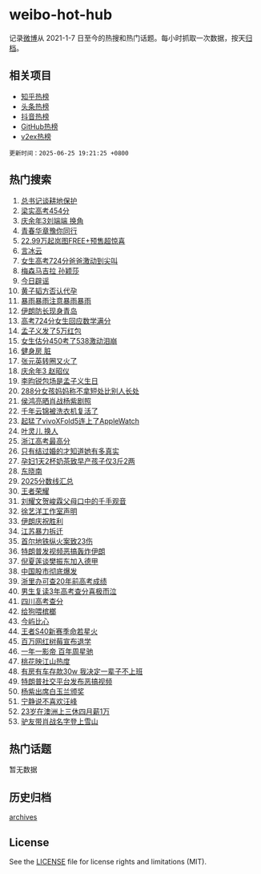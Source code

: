 # weibo-hot-hub

记录[微博](https://www.weibo.com)从 2021-1-7 日至今的热搜和热门话题。每小时抓取一次数据，按天[归档](archives)。

## 相关项目

- [知乎热榜](https://github.com/snaildev/zhihu-hot-hub)
- [头条热榜](https://github.com/snaildev/toutiao-hot-hub)
- [抖音热榜](https://github.com/snaildev/douyin-hot-hub)
- [GitHub热榜](https://github.com/snaildev/github-hot-hub)
- [v2ex热榜](https://github.com/snaildev/v2ex-hot-hub)


`更新时间：2025-06-25 19:21:25 +0800`

## 热门搜索

1. [总书记谈耕地保护](https://m.weibo.cn/search?containerid=100103type%3D1%26t%3D10%26q%3D%23%E6%80%BB%E4%B9%A6%E8%AE%B0%E8%B0%88%E8%80%95%E5%9C%B0%E4%BF%9D%E6%8A%A4%23&stream_entry_id=51&isnewpage=1&extparam=seat%3D1%26filter_type%3Drealtimehot%26stream_entry_id%3D51%26c_type%3D51%26cate%3D10103%26q%3D%2523%25E6%2580%25BB%25E4%25B9%25A6%25E8%25AE%25B0%25E8%25B0%2588%25E8%2580%2595%25E5%259C%25B0%25E4%25BF%259D%25E6%258A%25A4%2523%26dgr%3D0%26pos%3D0%26display_time%3D1750850484%26pre_seqid%3D17508504847690160466482)
1. [梁实高考454分](https://m.weibo.cn/search?containerid=100103type%3D1%26t%3D10%26q%3D%23%E6%A2%81%E5%AE%9E%E9%AB%98%E8%80%83454%E5%88%86%23&stream_entry_id=31&isnewpage=1&extparam=seat%3D1%26lcate%3D5001%26c_type%3D31%26q%3D%2523%25E6%25A2%2581%25E5%25AE%259E%25E9%25AB%2598%25E8%2580%2583454%25E5%2588%2586%2523%26dgr%3D0%26band_rank%3D1%26stream_entry_id%3D31%26pos%3D0%26filter_type%3Drealtimehot%26realpos%3D1%26flag%3D1%26cate%3D5001%26display_time%3D1750850484%26pre_seqid%3D17508504847690160466482)
1. [庆余年3刘端端 换角](https://m.weibo.cn/search?containerid=100103type%3D1%26t%3D10%26q%3D%E5%BA%86%E4%BD%99%E5%B9%B43%E5%88%98%E7%AB%AF%E7%AB%AF+%E6%8D%A2%E8%A7%92&stream_entry_id=31&isnewpage=1&extparam=seat%3D1%26lcate%3D5001%26c_type%3D31%26q%3D%25E5%25BA%2586%25E4%25BD%2599%25E5%25B9%25B43%25E5%2588%2598%25E7%25AB%25AF%25E7%25AB%25AF%2520%25E6%258D%25A2%25E8%25A7%2592%26dgr%3D0%26band_rank%3D2%26stream_entry_id%3D31%26pos%3D1%26filter_type%3Drealtimehot%26realpos%3D2%26flag%3D2%26cate%3D5001%26display_time%3D1750850484%26pre_seqid%3D17508504847690160466482)
1. [青春华章豫你同行](https://m.weibo.cn/search?containerid=100103type%3D1%26t%3D10%26q%3D%23%E9%9D%92%E6%98%A5%E5%8D%8E%E7%AB%A0%E8%B1%AB%E4%BD%A0%E5%90%8C%E8%A1%8C%23&stream_entry_id=31&isnewpage=1&extparam=seat%3D1%26lcate%3D5001%26c_type%3D31%26q%3D%2523%25E9%259D%2592%25E6%2598%25A5%25E5%258D%258E%25E7%25AB%25A0%25E8%25B1%25AB%25E4%25BD%25A0%25E5%2590%258C%25E8%25A1%258C%2523%26dgr%3D0%26band_rank%3D3%26stream_entry_id%3D31%26pos%3D2%26filter_type%3Drealtimehot%26realpos%3D3%26flag%3D1%26cate%3D5001%26display_time%3D1750850484%26pre_seqid%3D17508504847690160466482)
1. [22.99万起岚图FREE+预售超惊喜](https://m.weibo.cn/search?containerid=100103type%3D1%26t%3D296%26q%3D%23%E6%B2%B7%E9%92%B8%E6%96%93%E8%8D%BC%23&hide_search_bar=1&replace_title=+)
1. [言冰云](https://m.weibo.cn/search?containerid=100103type%3D1%26t%3D10%26q%3D%E8%A8%80%E5%86%B0%E4%BA%91&stream_entry_id=31&isnewpage=1&extparam=seat%3D1%26lcate%3D5001%26c_type%3D31%26q%3D%25E8%25A8%2580%25E5%2586%25B0%25E4%25BA%2591%26dgr%3D0%26band_rank%3D4%26stream_entry_id%3D31%26pos%3D4%26filter_type%3Drealtimehot%26realpos%3D4%26flag%3D1%26cate%3D5001%26display_time%3D1750850484%26pre_seqid%3D17508504847690160466482)
1. [女生高考724分爸爸激动到尖叫](https://m.weibo.cn/search?containerid=100103type%3D1%26t%3D10%26q%3D%23%E5%A5%B3%E7%94%9F%E9%AB%98%E8%80%83724%E5%88%86%E7%88%B8%E7%88%B8%E6%BF%80%E5%8A%A8%E5%88%B0%E5%B0%96%E5%8F%AB%23&stream_entry_id=31&isnewpage=1&extparam=seat%3D1%26lcate%3D5001%26c_type%3D31%26q%3D%2523%25E5%25A5%25B3%25E7%2594%259F%25E9%25AB%2598%25E8%2580%2583724%25E5%2588%2586%25E7%2588%25B8%25E7%2588%25B8%25E6%25BF%2580%25E5%258A%25A8%25E5%2588%25B0%25E5%25B0%2596%25E5%258F%25AB%2523%26dgr%3D0%26band_rank%3D5%26stream_entry_id%3D31%26pos%3D5%26filter_type%3Drealtimehot%26realpos%3D5%26flag%3D1%26cate%3D5001%26display_time%3D1750850484%26pre_seqid%3D17508504847690160466482)
1. [梅森马吉拉 孙颖莎](https://m.weibo.cn/search?containerid=100103type%3D1%26t%3D10%26q%3D%E6%A2%85%E6%A3%AE%E9%A9%AC%E5%90%89%E6%8B%89+%E5%AD%99%E9%A2%96%E8%8E%8E&stream_entry_id=31&isnewpage=1&extparam=seat%3D1%26lcate%3D5001%26c_type%3D31%26q%3D%25E6%25A2%2585%25E6%25A3%25AE%25E9%25A9%25AC%25E5%2590%2589%25E6%258B%2589%2520%25E5%25AD%2599%25E9%25A2%2596%25E8%258E%258E%26dgr%3D0%26band_rank%3D6%26stream_entry_id%3D31%26pos%3D6%26filter_type%3Drealtimehot%26realpos%3D6%26flag%3D1%26cate%3D5001%26display_time%3D1750850484%26pre_seqid%3D17508504847690160466482)
1. [今日辟谣](https://m.weibo.cn/search?containerid=100103type%3D1%26t%3D10%26q%3D%23%E4%BB%8A%E6%97%A5%E8%BE%9F%E8%B0%A3%23&stream_entry_id=31&isnewpage=1&extparam=seat%3D1%26lcate%3D5001%26c_type%3D31%26cate%3D5001%26dgr%3D0%26adid%3D291256%26stream_entry_id%3D31%26pos%3D7%26is_ad_pos%3D1%26band_rank%3D7%26q%3D%2523%25E4%25BB%258A%25E6%2597%25A5%25E8%25BE%259F%25E8%25B0%25A3%2523%26filter_type%3Drealtimehot%26display_time%3D1750850484%26pre_seqid%3D17508504847690160466482)
1. [黄子韬方否认代孕](https://m.weibo.cn/search?containerid=100103type%3D1%26t%3D10%26q%3D%23%E9%BB%84%E5%AD%90%E9%9F%AC%E6%96%B9%E5%90%A6%E8%AE%A4%E4%BB%A3%E5%AD%95%23&stream_entry_id=31&isnewpage=1&extparam=seat%3D1%26lcate%3D5001%26c_type%3D31%26q%3D%2523%25E9%25BB%2584%25E5%25AD%2590%25E9%259F%25AC%25E6%2596%25B9%25E5%2590%25A6%25E8%25AE%25A4%25E4%25BB%25A3%25E5%25AD%2595%2523%26dgr%3D0%26band_rank%3D7%26stream_entry_id%3D31%26pos%3D8%26filter_type%3Drealtimehot%26realpos%3D7%26flag%3D2%26cate%3D5001%26display_time%3D1750850484%26pre_seqid%3D17508504847690160466482)
1. [暴雨暴雨注意暴雨暴雨](https://m.weibo.cn/search?containerid=100103type%3D1%26t%3D10%26q%3D%23%E6%9A%B4%E9%9B%A8%E6%9A%B4%E9%9B%A8%E6%B3%A8%E6%84%8F%E6%9A%B4%E9%9B%A8%E6%9A%B4%E9%9B%A8%23&stream_entry_id=31&isnewpage=1&extparam=seat%3D1%26lcate%3D5001%26c_type%3D31%26q%3D%2523%25E6%259A%25B4%25E9%259B%25A8%25E6%259A%25B4%25E9%259B%25A8%25E6%25B3%25A8%25E6%2584%258F%25E6%259A%25B4%25E9%259B%25A8%25E6%259A%25B4%25E9%259B%25A8%2523%26dgr%3D0%26band_rank%3D8%26stream_entry_id%3D31%26pos%3D9%26filter_type%3Drealtimehot%26realpos%3D8%26flag%3D0%26cate%3D5001%26display_time%3D1750850484%26pre_seqid%3D17508504847690160466482)
1. [伊朗防长现身青岛](https://m.weibo.cn/search?containerid=100103type%3D1%26t%3D10%26q%3D%23%E4%BC%8A%E6%9C%97%E9%98%B2%E9%95%BF%E7%8E%B0%E8%BA%AB%E9%9D%92%E5%B2%9B%23&stream_entry_id=31&isnewpage=1&extparam=seat%3D1%26lcate%3D5001%26c_type%3D31%26q%3D%2523%25E4%25BC%258A%25E6%259C%2597%25E9%2598%25B2%25E9%2595%25BF%25E7%258E%25B0%25E8%25BA%25AB%25E9%259D%2592%25E5%25B2%259B%2523%26dgr%3D0%26band_rank%3D9%26stream_entry_id%3D31%26pos%3D10%26filter_type%3Drealtimehot%26realpos%3D9%26flag%3D1%26cate%3D5001%26display_time%3D1750850484%26pre_seqid%3D17508504847690160466482)
1. [高考724分女生回应数学满分](https://m.weibo.cn/search?containerid=100103type%3D1%26t%3D10%26q%3D%23%E9%AB%98%E8%80%83724%E5%88%86%E5%A5%B3%E7%94%9F%E5%9B%9E%E5%BA%94%E6%95%B0%E5%AD%A6%E6%BB%A1%E5%88%86%23&stream_entry_id=31&isnewpage=1&extparam=seat%3D1%26lcate%3D5001%26c_type%3D31%26q%3D%2523%25E9%25AB%2598%25E8%2580%2583724%25E5%2588%2586%25E5%25A5%25B3%25E7%2594%259F%25E5%259B%259E%25E5%25BA%2594%25E6%2595%25B0%25E5%25AD%25A6%25E6%25BB%25A1%25E5%2588%2586%2523%26dgr%3D0%26band_rank%3D10%26stream_entry_id%3D31%26pos%3D11%26filter_type%3Drealtimehot%26realpos%3D10%26flag%3D1%26cate%3D5001%26display_time%3D1750850484%26pre_seqid%3D17508504847690160466482)
1. [孟子义发了5万红包](https://m.weibo.cn/search?containerid=100103type%3D1%26t%3D10%26q%3D%23%E5%AD%9F%E5%AD%90%E4%B9%89%E5%8F%91%E4%BA%865%E4%B8%87%E7%BA%A2%E5%8C%85%23&stream_entry_id=31&isnewpage=1&extparam=seat%3D1%26lcate%3D5001%26c_type%3D31%26q%3D%2523%25E5%25AD%259F%25E5%25AD%2590%25E4%25B9%2589%25E5%258F%2591%25E4%25BA%25865%25E4%25B8%2587%25E7%25BA%25A2%25E5%258C%2585%2523%26dgr%3D0%26band_rank%3D11%26stream_entry_id%3D31%26pos%3D12%26filter_type%3Drealtimehot%26realpos%3D11%26flag%3D1%26cate%3D5001%26display_time%3D1750850484%26pre_seqid%3D17508504847690160466482)
1. [女生估分450考了538激动泪崩](https://m.weibo.cn/search?containerid=100103type%3D1%26t%3D10%26q%3D%23%E5%A5%B3%E7%94%9F%E4%BC%B0%E5%88%86450%E8%80%83%E4%BA%86538%E6%BF%80%E5%8A%A8%E6%B3%AA%E5%B4%A9%23&stream_entry_id=31&isnewpage=1&extparam=seat%3D1%26lcate%3D5001%26c_type%3D31%26q%3D%2523%25E5%25A5%25B3%25E7%2594%259F%25E4%25BC%25B0%25E5%2588%2586450%25E8%2580%2583%25E4%25BA%2586538%25E6%25BF%2580%25E5%258A%25A8%25E6%25B3%25AA%25E5%25B4%25A9%2523%26dgr%3D0%26band_rank%3D12%26stream_entry_id%3D31%26pos%3D13%26filter_type%3Drealtimehot%26realpos%3D12%26flag%3D1%26cate%3D5001%26display_time%3D1750850484%26pre_seqid%3D17508504847690160466482)
1. [健身房 脏](https://m.weibo.cn/search?containerid=100103type%3D1%26t%3D10%26q%3D%E5%81%A5%E8%BA%AB%E6%88%BF+%E8%84%8F&stream_entry_id=31&isnewpage=1&extparam=seat%3D1%26lcate%3D5001%26c_type%3D31%26q%3D%25E5%2581%25A5%25E8%25BA%25AB%25E6%2588%25BF%2520%25E8%2584%258F%26dgr%3D0%26band_rank%3D13%26stream_entry_id%3D31%26pos%3D14%26filter_type%3Drealtimehot%26realpos%3D13%26flag%3D0%26cate%3D5001%26display_time%3D1750850484%26pre_seqid%3D17508504847690160466482)
1. [张元英转圈又火了](https://m.weibo.cn/search?containerid=100103type%3D1%26t%3D10%26q%3D%E5%BC%A0%E5%85%83%E8%8B%B1%E8%BD%AC%E5%9C%88%E5%8F%88%E7%81%AB%E4%BA%86&stream_entry_id=31&isnewpage=1&extparam=seat%3D1%26lcate%3D5001%26c_type%3D31%26q%3D%25E5%25BC%25A0%25E5%2585%2583%25E8%258B%25B1%25E8%25BD%25AC%25E5%259C%2588%25E5%258F%2588%25E7%2581%25AB%25E4%25BA%2586%26dgr%3D0%26band_rank%3D14%26stream_entry_id%3D31%26pos%3D15%26filter_type%3Drealtimehot%26realpos%3D14%26flag%3D0%26cate%3D5001%26display_time%3D1750850484%26pre_seqid%3D17508504847690160466482)
1. [庆余年3 赵昭仪](https://m.weibo.cn/search?containerid=100103type%3D1%26t%3D10%26q%3D%E5%BA%86%E4%BD%99%E5%B9%B43+%E8%B5%B5%E6%98%AD%E4%BB%AA&stream_entry_id=31&isnewpage=1&extparam=seat%3D1%26lcate%3D5001%26c_type%3D31%26q%3D%25E5%25BA%2586%25E4%25BD%2599%25E5%25B9%25B43%2520%25E8%25B5%25B5%25E6%2598%25AD%25E4%25BB%25AA%26dgr%3D0%26band_rank%3D15%26stream_entry_id%3D31%26pos%3D16%26filter_type%3Drealtimehot%26realpos%3D15%26flag%3D2%26cate%3D5001%26display_time%3D1750850484%26pre_seqid%3D17508504847690160466482)
1. [李昀锐包场是孟子义生日](https://m.weibo.cn/search?containerid=100103type%3D1%26t%3D10%26q%3D%23%E6%9D%8E%E6%98%80%E9%94%90%E5%8C%85%E5%9C%BA%E6%98%AF%E5%AD%9F%E5%AD%90%E4%B9%89%E7%94%9F%E6%97%A5%23&stream_entry_id=31&isnewpage=1&extparam=seat%3D1%26lcate%3D5001%26c_type%3D31%26q%3D%2523%25E6%259D%258E%25E6%2598%2580%25E9%2594%2590%25E5%258C%2585%25E5%259C%25BA%25E6%2598%25AF%25E5%25AD%259F%25E5%25AD%2590%25E4%25B9%2589%25E7%2594%259F%25E6%2597%25A5%2523%26dgr%3D0%26band_rank%3D16%26stream_entry_id%3D31%26pos%3D17%26filter_type%3Drealtimehot%26realpos%3D16%26flag%3D1%26cate%3D5001%26display_time%3D1750850484%26pre_seqid%3D17508504847690160466482)
1. [288分女孩妈妈称不拿短处比别人长处](https://m.weibo.cn/search?containerid=100103type%3D1%26t%3D10%26q%3D%23288%E5%88%86%E5%A5%B3%E5%AD%A9%E5%A6%88%E5%A6%88%E7%A7%B0%E4%B8%8D%E6%8B%BF%E7%9F%AD%E5%A4%84%E6%AF%94%E5%88%AB%E4%BA%BA%E9%95%BF%E5%A4%84%23&stream_entry_id=31&isnewpage=1&extparam=seat%3D1%26lcate%3D5001%26c_type%3D31%26q%3D%2523288%25E5%2588%2586%25E5%25A5%25B3%25E5%25AD%25A9%25E5%25A6%2588%25E5%25A6%2588%25E7%25A7%25B0%25E4%25B8%258D%25E6%258B%25BF%25E7%259F%25AD%25E5%25A4%2584%25E6%25AF%2594%25E5%2588%25AB%25E4%25BA%25BA%25E9%2595%25BF%25E5%25A4%2584%2523%26dgr%3D0%26band_rank%3D17%26stream_entry_id%3D31%26pos%3D18%26filter_type%3Drealtimehot%26realpos%3D17%26flag%3D0%26cate%3D5001%26display_time%3D1750850484%26pre_seqid%3D17508504847690160466482)
1. [侯鸿亮晒肖战杨紫剧照](https://m.weibo.cn/search?containerid=100103type%3D1%26t%3D10%26q%3D%23%E4%BE%AF%E9%B8%BF%E4%BA%AE%E6%99%92%E8%82%96%E6%88%98%E6%9D%A8%E7%B4%AB%E5%89%A7%E7%85%A7%23&stream_entry_id=31&isnewpage=1&extparam=seat%3D1%26lcate%3D5001%26c_type%3D31%26q%3D%2523%25E4%25BE%25AF%25E9%25B8%25BF%25E4%25BA%25AE%25E6%2599%2592%25E8%2582%2596%25E6%2588%2598%25E6%259D%25A8%25E7%25B4%25AB%25E5%2589%25A7%25E7%2585%25A7%2523%26dgr%3D0%26band_rank%3D18%26stream_entry_id%3D31%26pos%3D19%26filter_type%3Drealtimehot%26realpos%3D18%26flag%3D0%26cate%3D5001%26display_time%3D1750850484%26pre_seqid%3D17508504847690160466482)
1. [千年云锦被洗衣机复活了](https://m.weibo.cn/search?containerid=100103type%3D1%26t%3D10%26q%3D%23%E5%8D%83%E5%B9%B4%E4%BA%91%E9%94%A6%E8%A2%AB%E6%B4%97%E8%A1%A3%E6%9C%BA%E5%A4%8D%E6%B4%BB%E4%BA%86%23&stream_entry_id=31&isnewpage=1&extparam=seat%3D1%26lcate%3D5001%26c_type%3D31%26q%3D%2523%25E5%258D%2583%25E5%25B9%25B4%25E4%25BA%2591%25E9%2594%25A6%25E8%25A2%25AB%25E6%25B4%2597%25E8%25A1%25A3%25E6%259C%25BA%25E5%25A4%258D%25E6%25B4%25BB%25E4%25BA%2586%2523%26dgr%3D0%26band_rank%3D19%26stream_entry_id%3D31%26pos%3D20%26filter_type%3Drealtimehot%26realpos%3D19%26flag%3D1%26cate%3D5001%26display_time%3D1750850484%26pre_seqid%3D17508504847690160466482)
1. [起猛了vivoXFold5连上了AppleWatch](https://m.weibo.cn/search?containerid=100103type%3D1%26t%3D10%26q%3D%23%E8%B5%B7%E7%8C%9B%E4%BA%86vivoXFold5%E8%BF%9E%E4%B8%8A%E4%BA%86AppleWatch%23&stream_entry_id=31&isnewpage=1&extparam=seat%3D1%26lcate%3D5001%26c_type%3D31%26q%3D%2523%25E8%25B5%25B7%25E7%258C%259B%25E4%25BA%2586vivoXFold5%25E8%25BF%259E%25E4%25B8%258A%25E4%25BA%2586AppleWatch%2523%26dgr%3D0%26band_rank%3D20%26stream_entry_id%3D31%26pos%3D21%26filter_type%3Drealtimehot%26realpos%3D20%26flag%3D1%26cate%3D5001%26display_time%3D1750850484%26pre_seqid%3D17508504847690160466482)
1. [叶灵儿 换人](https://m.weibo.cn/search?containerid=100103type%3D1%26t%3D10%26q%3D%E5%8F%B6%E7%81%B5%E5%84%BF+%E6%8D%A2%E4%BA%BA&stream_entry_id=31&isnewpage=1&extparam=seat%3D1%26lcate%3D5001%26c_type%3D31%26q%3D%25E5%258F%25B6%25E7%2581%25B5%25E5%2584%25BF%2520%25E6%258D%25A2%25E4%25BA%25BA%26dgr%3D0%26band_rank%3D21%26stream_entry_id%3D31%26pos%3D22%26filter_type%3Drealtimehot%26realpos%3D21%26flag%3D1%26cate%3D5001%26display_time%3D1750850484%26pre_seqid%3D17508504847690160466482)
1. [浙江高考最高分](https://m.weibo.cn/search?containerid=100103type%3D1%26t%3D10%26q%3D%E6%B5%99%E6%B1%9F%E9%AB%98%E8%80%83%E6%9C%80%E9%AB%98%E5%88%86&stream_entry_id=31&isnewpage=1&extparam=seat%3D1%26lcate%3D5001%26c_type%3D31%26q%3D%25E6%25B5%2599%25E6%25B1%259F%25E9%25AB%2598%25E8%2580%2583%25E6%259C%2580%25E9%25AB%2598%25E5%2588%2586%26dgr%3D0%26band_rank%3D22%26stream_entry_id%3D31%26pos%3D23%26filter_type%3Drealtimehot%26realpos%3D22%26flag%3D0%26cate%3D5001%26display_time%3D1750850484%26pre_seqid%3D17508504847690160466482)
1. [只有结过婚的才知道她有多真实](https://m.weibo.cn/search?containerid=100103type%3D1%26t%3D10%26q%3D%E5%8F%AA%E6%9C%89%E7%BB%93%E8%BF%87%E5%A9%9A%E7%9A%84%E6%89%8D%E7%9F%A5%E9%81%93%E5%A5%B9%E6%9C%89%E5%A4%9A%E7%9C%9F%E5%AE%9E&stream_entry_id=31&isnewpage=1&extparam=seat%3D1%26lcate%3D5001%26c_type%3D31%26q%3D%25E5%258F%25AA%25E6%259C%2589%25E7%25BB%2593%25E8%25BF%2587%25E5%25A9%259A%25E7%259A%2584%25E6%2589%258D%25E7%259F%25A5%25E9%2581%2593%25E5%25A5%25B9%25E6%259C%2589%25E5%25A4%259A%25E7%259C%259F%25E5%25AE%259E%26dgr%3D0%26band_rank%3D23%26stream_entry_id%3D31%26pos%3D24%26filter_type%3Drealtimehot%26realpos%3D23%26flag%3D0%26cate%3D5001%26display_time%3D1750850484%26pre_seqid%3D17508504847690160466482)
1. [孕妇1天2杯奶茶致早产孩子仅3斤2两](https://m.weibo.cn/search?containerid=100103type%3D1%26t%3D10%26q%3D%23%E5%AD%95%E5%A6%871%E5%A4%A92%E6%9D%AF%E5%A5%B6%E8%8C%B6%E8%87%B4%E6%97%A9%E4%BA%A7%E5%AD%A9%E5%AD%90%E4%BB%853%E6%96%A42%E4%B8%A4%23&stream_entry_id=31&isnewpage=1&extparam=seat%3D1%26lcate%3D5001%26c_type%3D31%26q%3D%2523%25E5%25AD%2595%25E5%25A6%25871%25E5%25A4%25A92%25E6%259D%25AF%25E5%25A5%25B6%25E8%258C%25B6%25E8%2587%25B4%25E6%2597%25A9%25E4%25BA%25A7%25E5%25AD%25A9%25E5%25AD%2590%25E4%25BB%25853%25E6%2596%25A42%25E4%25B8%25A4%2523%26dgr%3D0%26band_rank%3D24%26stream_entry_id%3D31%26pos%3D25%26filter_type%3Drealtimehot%26realpos%3D24%26flag%3D0%26cate%3D5001%26display_time%3D1750850484%26pre_seqid%3D17508504847690160466482)
1. [东晓南](https://m.weibo.cn/search?containerid=100103type%3D1%26t%3D10%26q%3D%E4%B8%9C%E6%99%93%E5%8D%97&stream_entry_id=31&isnewpage=1&extparam=seat%3D1%26lcate%3D5001%26c_type%3D31%26q%3D%25E4%25B8%259C%25E6%2599%2593%25E5%258D%2597%26dgr%3D0%26band_rank%3D25%26stream_entry_id%3D31%26pos%3D26%26filter_type%3Drealtimehot%26realpos%3D25%26flag%3D0%26cate%3D5001%26display_time%3D1750850484%26pre_seqid%3D17508504847690160466482)
1. [2025分数线汇总](https://m.weibo.cn/search?containerid=100103type%3D1%26t%3D10%26q%3D%232025%E5%88%86%E6%95%B0%E7%BA%BF%E6%B1%87%E6%80%BB%23&stream_entry_id=31&isnewpage=1&extparam=seat%3D1%26lcate%3D5001%26c_type%3D31%26q%3D%25232025%25E5%2588%2586%25E6%2595%25B0%25E7%25BA%25BF%25E6%25B1%2587%25E6%2580%25BB%2523%26dgr%3D0%26band_rank%3D26%26stream_entry_id%3D31%26pos%3D27%26filter_type%3Drealtimehot%26realpos%3D26%26flag%3D1%26cate%3D5001%26display_time%3D1750850484%26pre_seqid%3D17508504847690160466482)
1. [王者荣耀](https://m.weibo.cn/search?containerid=100103type%3D1%26t%3D10%26q%3D%E7%8E%8B%E8%80%85%E8%8D%A3%E8%80%80&stream_entry_id=31&isnewpage=1&extparam=seat%3D1%26lcate%3D5001%26c_type%3D31%26q%3D%25E7%258E%258B%25E8%2580%2585%25E8%258D%25A3%25E8%2580%2580%26dgr%3D0%26band_rank%3D27%26stream_entry_id%3D31%26pos%3D28%26filter_type%3Drealtimehot%26realpos%3D27%26flag%3D1%26cate%3D5001%26display_time%3D1750850484%26pre_seqid%3D17508504847690160466482)
1. [刘耀文贺峻霖父母口中的千手观音](https://m.weibo.cn/search?containerid=100103type%3D1%26t%3D10%26q%3D%E5%88%98%E8%80%80%E6%96%87%E8%B4%BA%E5%B3%BB%E9%9C%96%E7%88%B6%E6%AF%8D%E5%8F%A3%E4%B8%AD%E7%9A%84%E5%8D%83%E6%89%8B%E8%A7%82%E9%9F%B3&stream_entry_id=31&isnewpage=1&extparam=seat%3D1%26lcate%3D5001%26c_type%3D31%26q%3D%25E5%2588%2598%25E8%2580%2580%25E6%2596%2587%25E8%25B4%25BA%25E5%25B3%25BB%25E9%259C%2596%25E7%2588%25B6%25E6%25AF%258D%25E5%258F%25A3%25E4%25B8%25AD%25E7%259A%2584%25E5%258D%2583%25E6%2589%258B%25E8%25A7%2582%25E9%259F%25B3%26dgr%3D0%26band_rank%3D28%26stream_entry_id%3D31%26pos%3D29%26filter_type%3Drealtimehot%26realpos%3D28%26flag%3D1%26cate%3D5001%26display_time%3D1750850484%26pre_seqid%3D17508504847690160466482)
1. [徐艺洋工作室声明](https://m.weibo.cn/search?containerid=100103type%3D1%26t%3D10%26q%3D%23%E5%BE%90%E8%89%BA%E6%B4%8B%E5%B7%A5%E4%BD%9C%E5%AE%A4%E5%A3%B0%E6%98%8E%23&stream_entry_id=31&isnewpage=1&extparam=seat%3D1%26lcate%3D5001%26c_type%3D31%26q%3D%2523%25E5%25BE%2590%25E8%2589%25BA%25E6%25B4%258B%25E5%25B7%25A5%25E4%25BD%259C%25E5%25AE%25A4%25E5%25A3%25B0%25E6%2598%258E%2523%26dgr%3D0%26band_rank%3D29%26stream_entry_id%3D31%26pos%3D30%26filter_type%3Drealtimehot%26realpos%3D29%26flag%3D0%26cate%3D5001%26display_time%3D1750850484%26pre_seqid%3D17508504847690160466482)
1. [伊朗庆祝胜利](https://m.weibo.cn/search?containerid=100103type%3D1%26t%3D10%26q%3D%E4%BC%8A%E6%9C%97%E5%BA%86%E7%A5%9D%E8%83%9C%E5%88%A9&stream_entry_id=31&isnewpage=1&extparam=seat%3D1%26lcate%3D5001%26c_type%3D31%26q%3D%25E4%25BC%258A%25E6%259C%2597%25E5%25BA%2586%25E7%25A5%259D%25E8%2583%259C%25E5%2588%25A9%26dgr%3D0%26band_rank%3D30%26stream_entry_id%3D31%26pos%3D31%26filter_type%3Drealtimehot%26realpos%3D30%26flag%3D1%26cate%3D5001%26display_time%3D1750850484%26pre_seqid%3D17508504847690160466482)
1. [江苏暴力拆迁](https://m.weibo.cn/search?containerid=100103type%3D1%26t%3D10%26q%3D%E6%B1%9F%E8%8B%8F%E6%9A%B4%E5%8A%9B%E6%8B%86%E8%BF%81&stream_entry_id=31&isnewpage=1&extparam=seat%3D1%26lcate%3D5001%26c_type%3D31%26q%3D%25E6%25B1%259F%25E8%258B%258F%25E6%259A%25B4%25E5%258A%259B%25E6%258B%2586%25E8%25BF%2581%26dgr%3D0%26band_rank%3D31%26stream_entry_id%3D31%26pos%3D32%26filter_type%3Drealtimehot%26realpos%3D31%26flag%3D1%26cate%3D5001%26display_time%3D1750850484%26pre_seqid%3D17508504847690160466482)
1. [首尔地铁纵火案致23伤](https://m.weibo.cn/search?containerid=100103type%3D1%26t%3D10%26q%3D%23%E9%A6%96%E5%B0%94%E5%9C%B0%E9%93%81%E7%BA%B5%E7%81%AB%E6%A1%88%E8%87%B423%E4%BC%A4%23&stream_entry_id=31&isnewpage=1&extparam=seat%3D1%26lcate%3D5001%26c_type%3D31%26q%3D%2523%25E9%25A6%2596%25E5%25B0%2594%25E5%259C%25B0%25E9%2593%2581%25E7%25BA%25B5%25E7%2581%25AB%25E6%25A1%2588%25E8%2587%25B423%25E4%25BC%25A4%2523%26dgr%3D0%26band_rank%3D32%26stream_entry_id%3D31%26pos%3D33%26filter_type%3Drealtimehot%26realpos%3D32%26flag%3D1%26cate%3D5001%26display_time%3D1750850484%26pre_seqid%3D17508504847690160466482)
1. [特朗普发视频恶搞轰炸伊朗](https://m.weibo.cn/search?containerid=100103type%3D1%26t%3D10%26q%3D%23%E7%89%B9%E6%9C%97%E6%99%AE%E5%8F%91%E8%A7%86%E9%A2%91%E6%81%B6%E6%90%9E%E8%BD%B0%E7%82%B8%E4%BC%8A%E6%9C%97%23&stream_entry_id=31&isnewpage=1&extparam=seat%3D1%26lcate%3D5001%26c_type%3D31%26q%3D%2523%25E7%2589%25B9%25E6%259C%2597%25E6%2599%25AE%25E5%258F%2591%25E8%25A7%2586%25E9%25A2%2591%25E6%2581%25B6%25E6%2590%259E%25E8%25BD%25B0%25E7%2582%25B8%25E4%25BC%258A%25E6%259C%2597%2523%26dgr%3D0%26band_rank%3D33%26stream_entry_id%3D31%26pos%3D34%26filter_type%3Drealtimehot%26realpos%3D33%26flag%3D0%26cate%3D5001%26display_time%3D1750850484%26pre_seqid%3D17508504847690160466482)
1. [倪夏莲谈樊振东加入德甲](https://m.weibo.cn/search?containerid=100103type%3D1%26t%3D10%26q%3D%23%E5%80%AA%E5%A4%8F%E8%8E%B2%E8%B0%88%E6%A8%8A%E6%8C%AF%E4%B8%9C%E5%8A%A0%E5%85%A5%E5%BE%B7%E7%94%B2%23&stream_entry_id=31&isnewpage=1&extparam=seat%3D1%26lcate%3D5001%26c_type%3D31%26q%3D%2523%25E5%2580%25AA%25E5%25A4%258F%25E8%258E%25B2%25E8%25B0%2588%25E6%25A8%258A%25E6%258C%25AF%25E4%25B8%259C%25E5%258A%25A0%25E5%2585%25A5%25E5%25BE%25B7%25E7%2594%25B2%2523%26dgr%3D0%26band_rank%3D34%26stream_entry_id%3D31%26pos%3D35%26filter_type%3Drealtimehot%26realpos%3D34%26flag%3D1%26cate%3D5001%26display_time%3D1750850484%26pre_seqid%3D17508504847690160466482)
1. [中国股市彻底爆发](https://m.weibo.cn/search?containerid=100103type%3D1%26t%3D10%26q%3D%23%E4%B8%AD%E5%9B%BD%E8%82%A1%E5%B8%82%E5%BD%BB%E5%BA%95%E7%88%86%E5%8F%91%23&stream_entry_id=31&isnewpage=1&extparam=seat%3D1%26lcate%3D5001%26c_type%3D31%26q%3D%2523%25E4%25B8%25AD%25E5%259B%25BD%25E8%2582%25A1%25E5%25B8%2582%25E5%25BD%25BB%25E5%25BA%2595%25E7%2588%2586%25E5%258F%2591%2523%26dgr%3D0%26band_rank%3D35%26stream_entry_id%3D31%26pos%3D36%26filter_type%3Drealtimehot%26realpos%3D35%26flag%3D1%26cate%3D5001%26display_time%3D1750850484%26pre_seqid%3D17508504847690160466482)
1. [浙里办可查20年前高考成绩](https://m.weibo.cn/search?containerid=100103type%3D1%26t%3D10%26q%3D%23%E6%B5%99%E9%87%8C%E5%8A%9E%E5%8F%AF%E6%9F%A520%E5%B9%B4%E5%89%8D%E9%AB%98%E8%80%83%E6%88%90%E7%BB%A9%23&stream_entry_id=31&isnewpage=1&extparam=seat%3D1%26lcate%3D5001%26c_type%3D31%26q%3D%2523%25E6%25B5%2599%25E9%2587%258C%25E5%258A%259E%25E5%258F%25AF%25E6%259F%25A520%25E5%25B9%25B4%25E5%2589%258D%25E9%25AB%2598%25E8%2580%2583%25E6%2588%2590%25E7%25BB%25A9%2523%26dgr%3D0%26band_rank%3D36%26stream_entry_id%3D31%26pos%3D37%26filter_type%3Drealtimehot%26realpos%3D36%26flag%3D0%26cate%3D5001%26display_time%3D1750850484%26pre_seqid%3D17508504847690160466482)
1. [男生复读3年高考查分喜极而泣](https://m.weibo.cn/search?containerid=100103type%3D1%26t%3D10%26q%3D%23%E7%94%B7%E7%94%9F%E5%A4%8D%E8%AF%BB3%E5%B9%B4%E9%AB%98%E8%80%83%E6%9F%A5%E5%88%86%E5%96%9C%E6%9E%81%E8%80%8C%E6%B3%A3%23&stream_entry_id=31&isnewpage=1&extparam=seat%3D1%26lcate%3D5001%26c_type%3D31%26q%3D%2523%25E7%2594%25B7%25E7%2594%259F%25E5%25A4%258D%25E8%25AF%25BB3%25E5%25B9%25B4%25E9%25AB%2598%25E8%2580%2583%25E6%259F%25A5%25E5%2588%2586%25E5%2596%259C%25E6%259E%2581%25E8%2580%258C%25E6%25B3%25A3%2523%26dgr%3D0%26band_rank%3D37%26stream_entry_id%3D31%26pos%3D38%26filter_type%3Drealtimehot%26realpos%3D37%26flag%3D1%26cate%3D5001%26display_time%3D1750850484%26pre_seqid%3D17508504847690160466482)
1. [四川高考查分](https://m.weibo.cn/search?containerid=100103type%3D1%26t%3D10%26q%3D%23%E5%9B%9B%E5%B7%9D%E9%AB%98%E8%80%83%E6%9F%A5%E5%88%86%23&stream_entry_id=31&isnewpage=1&extparam=seat%3D1%26lcate%3D5001%26c_type%3D31%26q%3D%2523%25E5%259B%259B%25E5%25B7%259D%25E9%25AB%2598%25E8%2580%2583%25E6%259F%25A5%25E5%2588%2586%2523%26dgr%3D0%26band_rank%3D38%26stream_entry_id%3D31%26pos%3D39%26filter_type%3Drealtimehot%26realpos%3D38%26flag%3D1%26cate%3D5001%26display_time%3D1750850484%26pre_seqid%3D17508504847690160466482)
1. [给狗喂槟榔](https://m.weibo.cn/search?containerid=100103type%3D1%26t%3D10%26q%3D%E7%BB%99%E7%8B%97%E5%96%82%E6%A7%9F%E6%A6%94&stream_entry_id=31&isnewpage=1&extparam=seat%3D1%26lcate%3D5001%26c_type%3D31%26q%3D%25E7%25BB%2599%25E7%258B%2597%25E5%2596%2582%25E6%25A7%259F%25E6%25A6%2594%26dgr%3D0%26band_rank%3D39%26stream_entry_id%3D31%26pos%3D40%26filter_type%3Drealtimehot%26realpos%3D39%26flag%3D1%26cate%3D5001%26display_time%3D1750850484%26pre_seqid%3D17508504847690160466482)
1. [今屿比心](https://m.weibo.cn/search?containerid=100103type%3D1%26t%3D10%26q%3D%E4%BB%8A%E5%B1%BF%E6%AF%94%E5%BF%83&stream_entry_id=31&isnewpage=1&extparam=seat%3D1%26lcate%3D5001%26c_type%3D31%26q%3D%25E4%25BB%258A%25E5%25B1%25BF%25E6%25AF%2594%25E5%25BF%2583%26dgr%3D0%26band_rank%3D40%26stream_entry_id%3D31%26pos%3D41%26filter_type%3Drealtimehot%26realpos%3D40%26flag%3D1%26cate%3D5001%26display_time%3D1750850484%26pre_seqid%3D17508504847690160466482)
1. [王者S40新赛季命若星火](https://m.weibo.cn/search?containerid=100103type%3D1%26t%3D10%26q%3D%23%E7%8E%8B%E8%80%85S40%E6%96%B0%E8%B5%9B%E5%AD%A3%E5%91%BD%E8%8B%A5%E6%98%9F%E7%81%AB%23&stream_entry_id=31&isnewpage=1&extparam=seat%3D1%26lcate%3D5001%26c_type%3D31%26q%3D%2523%25E7%258E%258B%25E8%2580%2585S40%25E6%2596%25B0%25E8%25B5%259B%25E5%25AD%25A3%25E5%2591%25BD%25E8%258B%25A5%25E6%2598%259F%25E7%2581%25AB%2523%26dgr%3D0%26band_rank%3D41%26stream_entry_id%3D31%26pos%3D42%26filter_type%3Drealtimehot%26realpos%3D41%26flag%3D1%26cate%3D5001%26display_time%3D1750850484%26pre_seqid%3D17508504847690160466482)
1. [百万网红树莓宣布退学](https://m.weibo.cn/search?containerid=100103type%3D1%26t%3D10%26q%3D%23%E7%99%BE%E4%B8%87%E7%BD%91%E7%BA%A2%E6%A0%91%E8%8E%93%E5%AE%A3%E5%B8%83%E9%80%80%E5%AD%A6%23&stream_entry_id=31&isnewpage=1&extparam=seat%3D1%26lcate%3D5001%26c_type%3D31%26q%3D%2523%25E7%2599%25BE%25E4%25B8%2587%25E7%25BD%2591%25E7%25BA%25A2%25E6%25A0%2591%25E8%258E%2593%25E5%25AE%25A3%25E5%25B8%2583%25E9%2580%2580%25E5%25AD%25A6%2523%26dgr%3D0%26band_rank%3D42%26stream_entry_id%3D31%26pos%3D43%26filter_type%3Drealtimehot%26realpos%3D42%26flag%3D0%26cate%3D5001%26display_time%3D1750850484%26pre_seqid%3D17508504847690160466482)
1. [一年一影帝 百年周星驰](https://m.weibo.cn/search?containerid=100103type%3D1%26t%3D10%26q%3D%E4%B8%80%E5%B9%B4%E4%B8%80%E5%BD%B1%E5%B8%9D+%E7%99%BE%E5%B9%B4%E5%91%A8%E6%98%9F%E9%A9%B0&stream_entry_id=31&isnewpage=1&extparam=seat%3D1%26lcate%3D5001%26c_type%3D31%26q%3D%25E4%25B8%2580%25E5%25B9%25B4%25E4%25B8%2580%25E5%25BD%25B1%25E5%25B8%259D%2520%25E7%2599%25BE%25E5%25B9%25B4%25E5%2591%25A8%25E6%2598%259F%25E9%25A9%25B0%26dgr%3D0%26band_rank%3D43%26stream_entry_id%3D31%26pos%3D44%26filter_type%3Drealtimehot%26realpos%3D43%26flag%3D1%26cate%3D5001%26display_time%3D1750850484%26pre_seqid%3D17508504847690160466482)
1. [桃花映江山热度](https://m.weibo.cn/search?containerid=100103type%3D1%26t%3D10%26q%3D%E6%A1%83%E8%8A%B1%E6%98%A0%E6%B1%9F%E5%B1%B1%E7%83%AD%E5%BA%A6&stream_entry_id=31&isnewpage=1&extparam=seat%3D1%26lcate%3D5001%26c_type%3D31%26q%3D%25E6%25A1%2583%25E8%258A%25B1%25E6%2598%25A0%25E6%25B1%259F%25E5%25B1%25B1%25E7%2583%25AD%25E5%25BA%25A6%26dgr%3D0%26band_rank%3D44%26stream_entry_id%3D31%26pos%3D45%26filter_type%3Drealtimehot%26realpos%3D44%26flag%3D1%26cate%3D5001%26display_time%3D1750850484%26pre_seqid%3D17508504847690160466482)
1. [有房有车存款30w 我决定一辈子不上班](https://m.weibo.cn/search?containerid=100103type%3D1%26t%3D10%26q%3D%E6%9C%89%E6%88%BF%E6%9C%89%E8%BD%A6%E5%AD%98%E6%AC%BE30w+%E6%88%91%E5%86%B3%E5%AE%9A%E4%B8%80%E8%BE%88%E5%AD%90%E4%B8%8D%E4%B8%8A%E7%8F%AD&stream_entry_id=31&isnewpage=1&extparam=seat%3D1%26lcate%3D5001%26c_type%3D31%26q%3D%25E6%259C%2589%25E6%2588%25BF%25E6%259C%2589%25E8%25BD%25A6%25E5%25AD%2598%25E6%25AC%25BE30w%2520%25E6%2588%2591%25E5%2586%25B3%25E5%25AE%259A%25E4%25B8%2580%25E8%25BE%2588%25E5%25AD%2590%25E4%25B8%258D%25E4%25B8%258A%25E7%258F%25AD%26dgr%3D0%26band_rank%3D45%26stream_entry_id%3D31%26pos%3D46%26filter_type%3Drealtimehot%26realpos%3D45%26flag%3D0%26cate%3D5001%26display_time%3D1750850484%26pre_seqid%3D17508504847690160466482)
1. [特朗普社交平台发布恶搞视频](https://m.weibo.cn/search?containerid=100103type%3D1%26t%3D10%26q%3D%23%E7%89%B9%E6%9C%97%E6%99%AE%E7%A4%BE%E4%BA%A4%E5%B9%B3%E5%8F%B0%E5%8F%91%E5%B8%83%E6%81%B6%E6%90%9E%E8%A7%86%E9%A2%91%23&stream_entry_id=31&isnewpage=1&extparam=seat%3D1%26lcate%3D5001%26c_type%3D31%26q%3D%2523%25E7%2589%25B9%25E6%259C%2597%25E6%2599%25AE%25E7%25A4%25BE%25E4%25BA%25A4%25E5%25B9%25B3%25E5%258F%25B0%25E5%258F%2591%25E5%25B8%2583%25E6%2581%25B6%25E6%2590%259E%25E8%25A7%2586%25E9%25A2%2591%2523%26dgr%3D0%26band_rank%3D46%26stream_entry_id%3D31%26pos%3D47%26filter_type%3Drealtimehot%26realpos%3D46%26flag%3D1%26cate%3D5001%26display_time%3D1750850484%26pre_seqid%3D17508504847690160466482)
1. [杨紫出席白玉兰颁奖](https://m.weibo.cn/search?containerid=100103type%3D1%26t%3D10%26q%3D%23%E6%9D%A8%E7%B4%AB%E5%87%BA%E5%B8%AD%E7%99%BD%E7%8E%89%E5%85%B0%E9%A2%81%E5%A5%96%23&stream_entry_id=31&isnewpage=1&extparam=seat%3D1%26lcate%3D5001%26c_type%3D31%26q%3D%2523%25E6%259D%25A8%25E7%25B4%25AB%25E5%2587%25BA%25E5%25B8%25AD%25E7%2599%25BD%25E7%258E%2589%25E5%2585%25B0%25E9%25A2%2581%25E5%25A5%2596%2523%26dgr%3D0%26band_rank%3D47%26stream_entry_id%3D31%26pos%3D48%26filter_type%3Drealtimehot%26realpos%3D47%26flag%3D0%26cate%3D5001%26display_time%3D1750850484%26pre_seqid%3D17508504847690160466482)
1. [宁静说不喜欢汪峰](https://m.weibo.cn/search?containerid=100103type%3D1%26t%3D10%26q%3D%23%E5%AE%81%E9%9D%99%E8%AF%B4%E4%B8%8D%E5%96%9C%E6%AC%A2%E6%B1%AA%E5%B3%B0%23&stream_entry_id=31&isnewpage=1&extparam=seat%3D1%26lcate%3D5001%26c_type%3D31%26q%3D%2523%25E5%25AE%2581%25E9%259D%2599%25E8%25AF%25B4%25E4%25B8%258D%25E5%2596%259C%25E6%25AC%25A2%25E6%25B1%25AA%25E5%25B3%25B0%2523%26dgr%3D0%26band_rank%3D48%26stream_entry_id%3D31%26pos%3D49%26filter_type%3Drealtimehot%26realpos%3D48%26flag%3D0%26cate%3D5001%26display_time%3D1750850484%26pre_seqid%3D17508504847690160466482)
1. [23岁在澳洲上三休四月薪1万](https://m.weibo.cn/search?containerid=100103type%3D1%26t%3D10%26q%3D23%E5%B2%81%E5%9C%A8%E6%BE%B3%E6%B4%B2%E4%B8%8A%E4%B8%89%E4%BC%91%E5%9B%9B%E6%9C%88%E8%96%AA1%E4%B8%87&stream_entry_id=31&isnewpage=1&extparam=seat%3D1%26lcate%3D5001%26c_type%3D31%26q%3D23%25E5%25B2%2581%25E5%259C%25A8%25E6%25BE%25B3%25E6%25B4%25B2%25E4%25B8%258A%25E4%25B8%2589%25E4%25BC%2591%25E5%259B%259B%25E6%259C%2588%25E8%2596%25AA1%25E4%25B8%2587%26dgr%3D0%26band_rank%3D49%26stream_entry_id%3D31%26pos%3D50%26filter_type%3Drealtimehot%26realpos%3D49%26flag%3D1%26cate%3D5001%26display_time%3D1750850484%26pre_seqid%3D17508504847690160466482)
1. [驴友带肖战名字登上雪山](https://m.weibo.cn/search?containerid=100103type%3D1%26t%3D10%26q%3D%23%E9%A9%B4%E5%8F%8B%E5%B8%A6%E8%82%96%E6%88%98%E5%90%8D%E5%AD%97%E7%99%BB%E4%B8%8A%E9%9B%AA%E5%B1%B1%23&stream_entry_id=31&isnewpage=1&extparam=seat%3D1%26lcate%3D5001%26c_type%3D31%26q%3D%2523%25E9%25A9%25B4%25E5%258F%258B%25E5%25B8%25A6%25E8%2582%2596%25E6%2588%2598%25E5%2590%258D%25E5%25AD%2597%25E7%2599%25BB%25E4%25B8%258A%25E9%259B%25AA%25E5%25B1%25B1%2523%26dgr%3D0%26band_rank%3D50%26stream_entry_id%3D31%26pos%3D51%26filter_type%3Drealtimehot%26realpos%3D50%26flag%3D1%26cate%3D5001%26display_time%3D1750850484%26pre_seqid%3D17508504847690160466482)

## 热门话题

暂无数据

## 历史归档

[archives](archives)

## License

See the [LICENSE](LICENSE) file for license rights and limitations (MIT).
